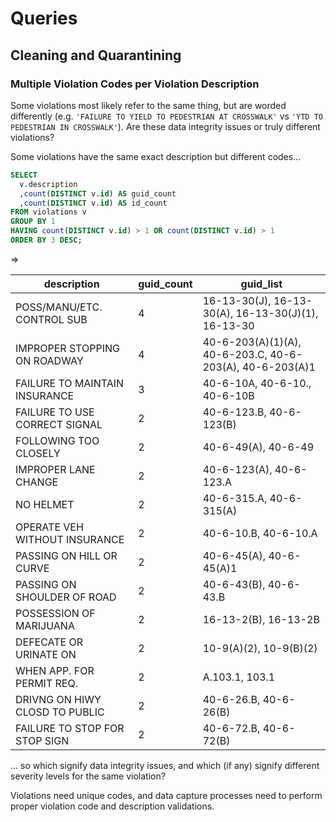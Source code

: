 # Queries

## Cleaning and Quarantining

### Multiple Violation Codes per Violation Description

Some violations most likely refer to the same thing, but are worded differently (e.g. `'FAILURE TO YIELD TO PEDESTRIAN AT CROSSWALK'` vs `'YTD TO PEDESTRIAN IN CROSSWALK'`). Are these data integrity issues or truly different violations?

Some violations have the same exact description but different codes...

```` sql
SELECT
  v.description
  ,count(DISTINCT v.id) AS guid_count
  ,count(DISTINCT v.id) AS id_count
FROM violations v
GROUP BY 1
HAVING count(DISTINCT v.id) > 1 OR count(DISTINCT v.id) > 1
ORDER BY 3 DESC;
````

=>

description | guid_count | guid_list
--- | --- | ---
POSS/MANU/ETC. CONTROL SUB | 4 | 16-13-30(J),  16-13-30(A),  16-13-30(J)(1),  16-13-30
IMPROPER STOPPING ON ROADWAY | 4 | 40-6-203(A)(1)(A),  40-6-203.C,  40-6-203(A),  40-6-203(A)1
FAILURE TO MAINTAIN INSURANCE | 3 | 40-6-10A,  40-6-10.,  40-6-10B
FAILURE TO USE CORRECT SIGNAL | 2 | 40-6-123.B,  40-6-123(B)
FOLLOWING TOO CLOSELY | 2 | 40-6-49(A),  40-6-49
IMPROPER LANE CHANGE | 2 | 40-6-123(A),  40-6-123.A
NO HELMET | 2 | 40-6-315.A,  40-6-315(A)
OPERATE VEH WITHOUT INSURANCE | 2 | 40-6-10.B,  40-6-10.A
PASSING ON HILL OR CURVE | 2 | 40-6-45(A),  40-6-45(A)1
PASSING ON SHOULDER OF ROAD | 2 | 40-6-43(B),  40-6-43.B
POSSESSION OF MARIJUANA | 2 | 16-13-2(B),  16-13-2B
DEFECATE OR URINATE ON | 2 | 10-9(A)(2),  10-9(B)(2)
WHEN APP. FOR PERMIT REQ. | 2 | A.103.1,  103.1
DRIVNG ON HIWY CLOSD TO PUBLIC | 2 | 40-6-26.B,  40-6-26(B)
FAILURE TO STOP FOR STOP SIGN | 2 | 40-6-72.B,  40-6-72(B)

... so which signify data integrity issues, and which (if any) signify different severity levels  for the same violation?

Violations need unique codes, and data capture processes need to perform proper violation code and description validations.
